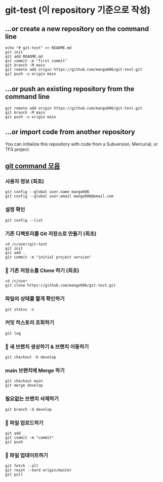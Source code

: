 # git-test (이 repository 기준으로 작성)

## …or create a new repository on the command line
```
echo "# git-test" >> README.md
git init
git add README.md
git commit -m "first commit"
git branch -M main
git remote add origin https://github.com/mango606/git-test.git
git push -u origin main
```
## …or push an existing repository from the command line
```
git remote add origin https://github.com/mango606/git-test.git
git branch -M main
git push -u origin main
```
## …or import code from another repository
You can initialize this repository with code from a Subversion, Mercurial, or TFS project.

## [git command 모음](https://git-scm.com/book/en/v2)
### 사용자 정보 (최초)
```
git config --global user.name mango606
git config --global user.email mango606@email.com
```
### 설정 확인
```
git config --list
```
### 기존 디렉토리를 Git 저장소로 만들기 (최초)
```
cd /c/user/git-test
git init
git add .
git commit -m "initial project version"
```
### 📌 기존 저장소를 Clone 하기 (최초)
```
cd /c/user
git clone https://github.com/mango606/git-test.git
```
### 파일의 상태를 짧게 확인하기
```
git status -s
```
### 커밋 히스토리 조회하기
```
git log
```
### 📌 새 브랜치 생성하기 & 브랜치 이동하기
```
git checkout -b develop
```
### main 브랜치에 Merge 하기
```
git checkout main
git merge develop
```
### 필요없는 브랜치 삭제하기
```
git branch -d develop
```
### 📌 파일 업로드하기
```
git add .
git commit -m "commit"
git push
```
### 📌 파일 업데이트하기
```
git fetch --all
git reset --hard origin/master
git pull
```
